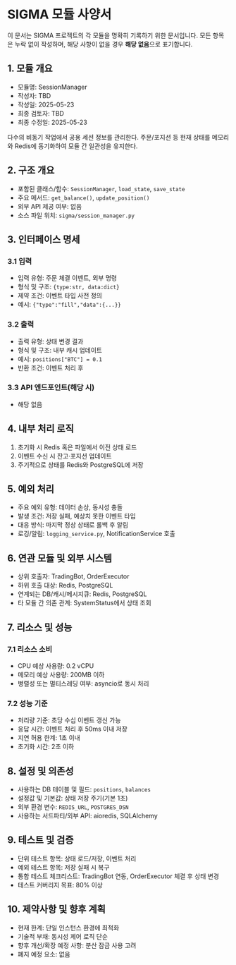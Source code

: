 # SIGMA 모듈 사양서

이 문서는 SIGMA 프로젝트의 각 모듈을 명확히 기록하기 위한 문서입니다. 모든 항목은 누락 없이 작성하며, 해당 사항이 없을 경우 **해당 없음**으로 표기합니다.

## 1. 모듈 개요
* 모듈명: SessionManager
* 작성자: TBD
* 작성일: 2025-05-23
* 최종 검토자: TBD
* 최종 수정일: 2025-05-23

다수의 비동기 작업에서 공용 세션 정보를 관리한다. 주문/포지션 등 현재 상태를 메모리와 Redis에 동기화하여 모듈 간 일관성을 유지한다.

## 2. 구조 개요
* 포함된 클래스/함수: `SessionManager`, `load_state`, `save_state`
* 주요 메서드: `get_balance()`, `update_position()`
* 외부 API 제공 여부: 없음
* 소스 파일 위치: `sigma/session_manager.py`

## 3. 인터페이스 명세
### 3.1 입력
* 입력 유형: 주문 체결 이벤트, 외부 명령
* 형식 및 구조: `{type:str, data:dict}`
* 제약 조건: 이벤트 타입 사전 정의
* 예시: `{"type":"fill","data":{...}}`

### 3.2 출력
* 출력 유형: 상태 변경 결과
* 형식 및 구조: 내부 캐시 업데이트
* 예시: `positions["BTC"] = 0.1`
* 반환 조건: 이벤트 처리 후

### 3.3 API 엔드포인트(해당 시)
* 해당 없음

## 4. 내부 처리 로직
1. 초기화 시 Redis 혹은 파일에서 이전 상태 로드
2. 이벤트 수신 시 잔고·포지션 업데이트
3. 주기적으로 상태를 Redis와 PostgreSQL에 저장

## 5. 예외 처리
* 주요 예외 유형: 데이터 손상, 동시성 충돌
* 발생 조건: 저장 실패, 예상치 못한 이벤트 타입
* 대응 방식: 마지막 정상 상태로 롤백 후 알림
* 로깅/알림: `logging_service.py`, NotificationService 호출

## 6. 연관 모듈 및 외부 시스템
* 상위 호출자: TradingBot, OrderExecutor
* 하위 호출 대상: Redis, PostgreSQL
* 연계되는 DB/캐시/메시지큐: Redis, PostgreSQL
* 타 모듈 간 의존 관계: SystemStatus에서 상태 조회

## 7. 리소스 및 성능
### 7.1 리소스 소비
* CPU 예상 사용량: 0.2 vCPU
* 메모리 예상 사용량: 200MB 이하
* 병렬성 또는 멀티스레딩 여부: asyncio로 동시 처리

### 7.2 성능 기준
* 처리량 기준: 초당 수십 이벤트 갱신 가능
* 응답 시간: 이벤트 처리 후 50ms 이내 저장
* 지연 허용 한계: 1초 이내
* 초기화 시간: 2초 이하

## 8. 설정 및 의존성
* 사용하는 DB 테이블 및 필드: `positions`, `balances`
* 설정값 및 기본값: 상태 저장 주기(기본 1초)
* 외부 환경 변수: `REDIS_URL`, `POSTGRES_DSN`
* 사용하는 서드파티/외부 API: aioredis, SQLAlchemy

## 9. 테스트 및 검증
* 단위 테스트 항목: 상태 로드/저장, 이벤트 처리
* 예외 테스트 항목: 저장 실패 시 복구
* 통합 테스트 체크리스트: TradingBot 연동, OrderExecutor 체결 후 상태 변경
* 테스트 커버리지 목표: 80% 이상

## 10. 제약사항 및 향후 계획
* 현재 한계: 단일 인스턴스 환경에 최적화
* 기술적 부채: 동시성 제어 로직 단순
* 향후 개선/확장 예정 사항: 분산 잠금 사용 고려
* 폐지 예정 요소: 없음

